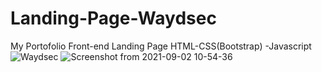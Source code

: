 # Landing-Page-Waydsec
My Portofolio Front-end Landing Page HTML-CSS(Bootstrap) -Javascript
![Waydsec](https://user-images.githubusercontent.com/43610119/131780094-e594dae9-bb60-436a-a880-0c6501c71ba8.jpg)
![Screenshot from 2021-09-02 10-54-36](https://user-images.githubusercontent.com/43610119/131780103-4dadf162-532e-430d-9fad-58f877b7b386.png)

